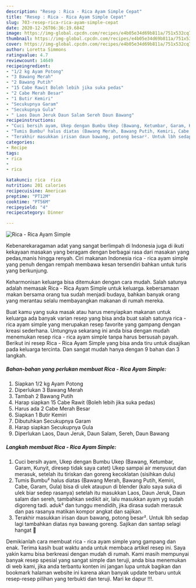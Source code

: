 ```yaml
---
description: "Resep : Rica - Rica Ayam Simple Cepat"
title: "Resep : Rica - Rica Ayam Simple Cepat"
slug: 703-resep-rica-rica-ayam-simple-cepat
date: 2020-12-26T06:36:19.684Z
image: https://img-global.cpcdn.com/recipes/e4b05e34d69b811a/751x532cq70/rica-rica-ayam-simple-foto-resep-utama.jpg
thumbnail: https://img-global.cpcdn.com/recipes/e4b05e34d69b811a/751x532cq70/rica-rica-ayam-simple-foto-resep-utama.jpg
cover: https://img-global.cpcdn.com/recipes/e4b05e34d69b811a/751x532cq70/rica-rica-ayam-simple-foto-resep-utama.jpg
author: Loretta Simmons
ratingvalue: 4.7
reviewcount: 14649
recipeingredient:
- "1/2 kg Ayam Potong"
- "3 Bawang Merah"
- "2 Bawang Putih"
- "15 Cabe Rawit Boleh lebih jika suka pedas"
- "2 Cabe Merah Besar"
- "1 Butir Kemiri"
- "Secukupnya Garam"
- "Secukupnya Gula"
- " Laos Daun Jeruk Daun Salam Sereh Daun Bawang"
recipeinstructions:
- "Cuci bersih ayam, Ukep dengan Bumbu Ukep (Bawang, Ketumbar, Garam, Kunyit, diresep tidak saya catet) Ukep sampai air menyusut dan merasuk, setelah itu tiriskan dan goreng kecoklatan (sisihkan dulu)"
- "Tumis Bumbu² halus diatas (Bawang Merah, Bawang Putih, Kemiri, Cabe, Garam, Gula) bisa di ulek ataupun di blender (kalo saya suka di ulek biar sedep rasanya) setelah itu masukkan Laos, Daun Jeruk, Daun salam dan sereh, tambahkan sedikit air, lalu masukkan ayam yg sudah digoreng tadi. aduk² dan tunggu mendidih, jika dirasa sudah merasuk dan pas rasanya matikan kompor angkat dan sajikan."
- "Terakhir masukkan irisan daun bawang, potong besar². Untuk lbh sedap lagi tambahkan diatas nya bawang goreng. Sajikan dan santap selagi hangat 🤗"
categories:
- Recipe
tags:
- rica
- 
- rica

katakunci: rica  rica 
nutrition: 201 calories
recipecuisine: American
preptime: "PT12M"
cooktime: "PT56M"
recipeyield: "4"
recipecategory: Dinner

---
```



![Rica - Rica Ayam Simple](https://img-global.cpcdn.com/recipes/e4b05e34d69b811a/751x532cq70/rica-rica-ayam-simple-foto-resep-utama.jpg)

Kebenarekaragaman adat yang sangat berlimpah di Indonesia juga di ikuti kekayaan masakan yang beragam dengan berbagai rasa dari masakan yang pedas,manis hingga renyah. Ciri makanan Indonesia rica - rica ayam simple yang penuh dengan rempah membawa kesan tersendiri bahkan untuk turis yang berkunjung.




Keharmonisan keluarga bisa ditemukan dengan cara mudah. Salah satunya adalah memasak Rica - Rica Ayam Simple untuk keluarga. kebersamaan makan bersama orang tua sudah menjadi budaya, bahkan banyak orang yang merantau selalu membayangkan makanan di rumah mereka.

Buat kamu yang suka masak atau harus menyiapkan makanan untuk keluarga ada banyak varian resep yang bisa anda buat salah satunya rica - rica ayam simple yang merupakan resep favorite yang gampang dengan kreasi sederhana. Untungnya sekarang ini anda bisa dengan mudah menemukan resep rica - rica ayam simple tanpa harus bersusah payah.
Berikut ini resep Rica - Rica Ayam Simple yang bisa anda tiru untuk disajikan pada keluarga tercinta. Dan sangat mudah hanya dengan 9 bahan dan 3 langkah.


<!--inarticleads1-->

##### Bahan-bahan yang perlukan membuat Rica - Rica Ayam Simple:

1. Siapkan 1/2 kg Ayam Potong
1. Diperlukan 3 Bawang Merah
1. Tambah 2 Bawang Putih
1. Harap siapkan 15 Cabe Rawit (Boleh lebih jika suka pedas)
1. Harus ada 2 Cabe Merah Besar
1. Siapkan 1 Butir Kemiri
1. Dibutuhkan Secukupnya Garam
1. Harap siapkan Secukupnya Gula
1. Diperlukan  Laos, Daun Jeruk, Daun Salam, Sereh, Daun Bawang




<!--inarticleads2-->

##### Langkah membuat  Rica - Rica Ayam Simple:

1. Cuci bersih ayam, Ukep dengan Bumbu Ukep (Bawang, Ketumbar, Garam, Kunyit, diresep tidak saya catet) Ukep sampai air menyusut dan merasuk, setelah itu tiriskan dan goreng kecoklatan (sisihkan dulu)
1. Tumis Bumbu² halus diatas (Bawang Merah, Bawang Putih, Kemiri, Cabe, Garam, Gula) bisa di ulek ataupun di blender (kalo saya suka di ulek biar sedep rasanya) setelah itu masukkan Laos, Daun Jeruk, Daun salam dan sereh, tambahkan sedikit air, lalu masukkan ayam yg sudah digoreng tadi. aduk² dan tunggu mendidih, jika dirasa sudah merasuk dan pas rasanya matikan kompor angkat dan sajikan.
1. Terakhir masukkan irisan daun bawang, potong besar². Untuk lbh sedap lagi tambahkan diatas nya bawang goreng. Sajikan dan santap selagi hangat 🤗




Demikianlah cara membuat rica - rica ayam simple yang gampang dan enak. Terima kasih buat waktu anda untuk membaca artikel resep ini. Saya yakin kamu bisa berkreasi dengan mudah di rumah. Kami masih mempunyai banyak resep spesial yang sangat simple dan teruji, anda bisa menemukan di web kami, jika anda terbantu konten ini jangan lupa untuk bagikan dan bookmark halaman website ini karena akan banyak update terbaru untuk resep-resep pilihan yang terbukti dan teruji. Mari ke dapur !!!. 
